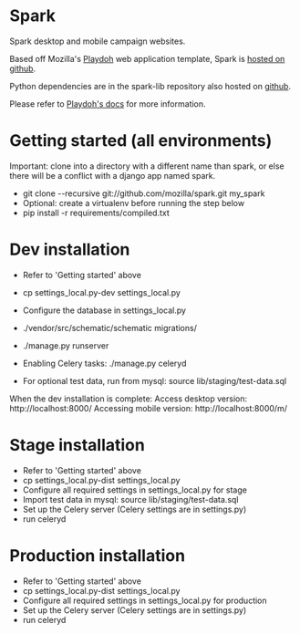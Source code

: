 Spark
=====

Spark desktop and mobile campaign websites.


Based off Mozilla's [Playdoh][github-playdoh] web application template,
Spark is [hosted on github][github-spark]. 

Python dependencies are in the spark-lib repository also hosted on [github][github-sparklib].

Please refer to [Playdoh's docs][github-playdoh] for more information.

[github-playdoh]: http://github.com/mozilla/playdoh
[github-spark]: http://github.com/mozilla/spark
[github-sparklib]: http://github.com/mozilla/spark-lib


Getting started (all environments)
==================================

Important: clone into a directory with a different name than spark,
or else there will be a conflict with a django app named spark.

* git clone --recursive git://github.com/mozilla/spark.git my_spark
* Optional: create a virtualenv before running the step below
* pip install -r requirements/compiled.txt


Dev installation
================

* Refer to 'Getting started' above
* cp settings_local.py-dev settings_local.py
* Configure the database in settings_local.py
* ./vendor/src/schematic/schematic migrations/ 
* ./manage.py runserver

* Enabling Celery tasks: ./manage.py celeryd
* For optional test data, run from mysql: source lib/staging/test-data.sql

When the dev installation is complete:
Access desktop version: http://localhost:8000/
Accessing mobile version: http://localhost:8000/m/


Stage installation
==================

* Refer to 'Getting started' above
* cp settings_local.py-dist settings_local.py
* Configure all required settings in settings_local.py for stage
* Import test data in mysql: source lib/staging/test-data.sql
* Set up the Celery server (Celery settings are in settings.py)
* run celeryd


Production installation
=======================

* Refer to 'Getting started' above
* cp settings_local.py-dist settings_local.py
* Configure all required settings in settings_local.py for production
* Set up the Celery server (Celery settings are in settings.py)
* run celeryd

